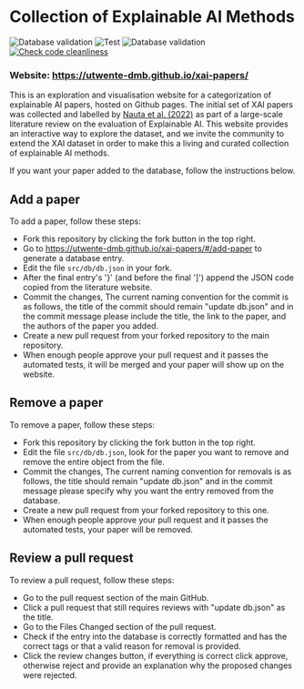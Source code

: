 # Collection of Explainable AI Methods
![Database validation](https://github.com/utwente-dmb/xai-papers/actions/workflows/main.yml/badge.svg)
![Test](https://github.com/utwente-dmb/xai-papers/actions/workflows/test.yml/badge.svg)
![Database validation](https://github.com/utwente-dmb/xai-papers/actions/workflows/deploy.yml/badge.svg)
[![Check code cleanliness](https://github.com/utwente-dmb/xai-papers/actions/workflows/linter.yml/badge.svg)](https://github.com/utwente-dmb/xai-papers/actions/workflows/linter.yml)


### Website: https://utwente-dmb.github.io/xai-papers/

This is an exploration and visualisation website for a categorization of explainable AI papers, hosted on Github pages. The initial set of XAI papers was collected and labelled by [Nauta et al. (2022)](https://arxiv.org/abs/2201.08164) as part of a large-scale literature review on the evaluation of Explainable AI. This website provides an interactive way to explore the dataset, and we invite the community to extend the XAI dataset in order to make this a living and curated collection of explainable AI methods. 

If you want your paper added to the database, follow the instructions below.

## Add a paper
To add a paper, follow these steps:
- Fork this repository by clicking the fork button in the top right.
- Go to https://utwente-dmb.github.io/xai-papers/#/add-paper to generate a database entry.
- Edit the file ```src/db/db.json``` in your fork.
- After the final entry's '}' (and before the final ']') append the JSON code copied from the literature website.
- Commit the changes, The current naming convention for the commit is as follows, the title of the commit should remain "update db.json" and in the commit message please include the title, the link to the paper, and the authors of the paper you added.
- Create a new pull request from your forked repository to the main repository. 
- When enough people approve your pull request and it passes the automated tests, it will be merged and your paper will show up on the website.


## Remove a paper
To remove a paper, follow these steps:
- Fork this repository by clicking the fork button in the top right.
- Edit the file ```src/db/db.json```, look for the paper you want to remove and remove the entire object from the file.
- Commit the changes, The current naming convention for removals is as follows, the title should remain "update db.json" and in the commit message please specify why you want the entry removed from the database. 
- Create a new pull request from your forked repository to this one.
- When enough people approve your pull request and it passes the automated tests, your paper will be removed.

## Review a pull request
To review a pull request, follow these steps:
- Go to the pull request section of the main GitHub.
- Click a pull request that still requires reviews with "update db.json" as the title.
- Go to the Files Changed section of the pull request.
- Check if the entry into the database is correctly formatted and has the correct tags or that a valid reason for removal is provided.
- Click the review changes button, if everything is correct click approve, otherwise reject and provide an explanation why the proposed changes were rejected. 
